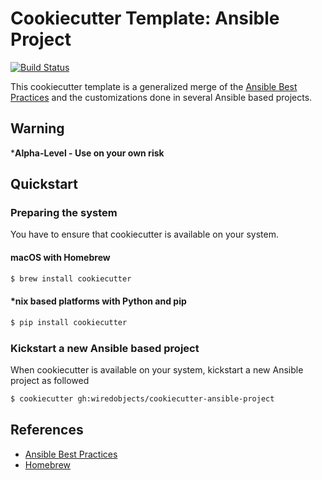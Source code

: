 # Cookiecutter Template: Ansible Project

[![Build Status](https://travis-ci.org/wiredobjects/cookiecutter-ansible-project.svg?branch=develop)](https://travis-ci.org/wiredobjects/cookiecutter-ansible-project)

This cookiecutter template is a generalized merge of the
[Ansible Best Practices](https://docs.ansible.com/ansible/latest/user_guide/playbooks_best_practices.html)
and the customizations done in several Ansible based projects.

## Warning

***Alpha-Level - Use on your own risk**

## Quickstart

### Preparing the system

You have to ensure that cookiecutter is available on your system.

#### macOS with Homebrew

```bash
$ brew install cookiecutter
```

#### *nix based platforms with Python and pip

```bash
$ pip install cookiecutter
```

### Kickstart a new Ansible based project

When cookiecutter is available on your system, kickstart a new Ansible project as followed

```bash
$ cookiecutter gh:wiredobjects/cookiecutter-ansible-project
```

## References

* [Ansible Best Practices](https://docs.ansible.com/ansible/latest/user_guide/playbooks_best_practices.html)
* [Homebrew](https://brew.sh/)